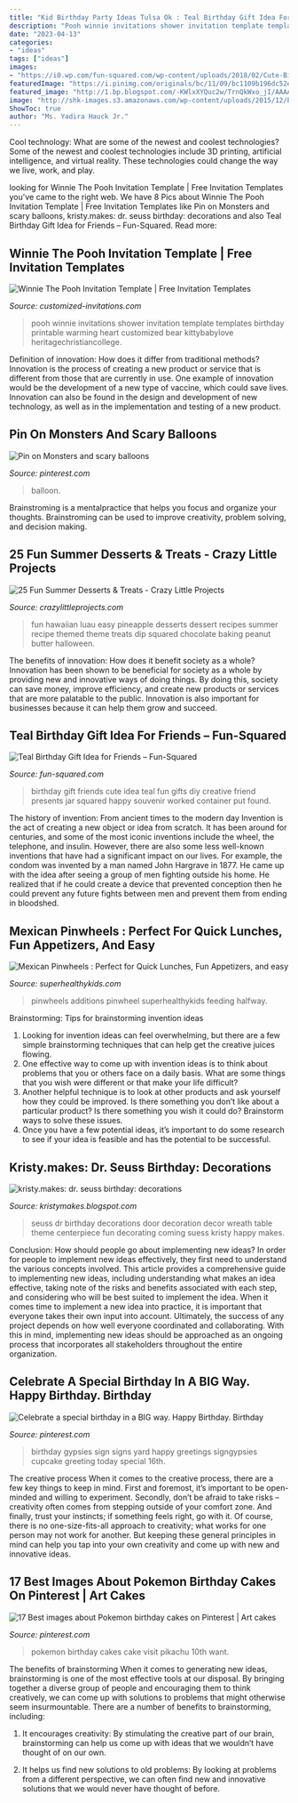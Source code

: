 ```yaml
---
title: "Kid Birthday Party Ideas Tulsa Ok : Teal Birthday Gift Idea For Friends – Fun-squared"
description: "Pooh winnie invitations shower invitation template templates birthday printable warming heart customized bear kittybabylove heritagechristiancollege"
date: "2023-04-13"
categories:
- "ideas"
tags: ["ideas"]
images:
- "https://i0.wp.com/fun-squared.com/wp-content/uploads/2018/02/Cute-Birthday-Gift-Idea-for-Friends-1.jpg?resize=1200%2C1690&amp;ssl=1"
featuredImage: "https://i.pinimg.com/originals/bc/11/09/bc1109b196dc52e550bd75fbed9f88ea.jpg"
featured_image: "http://1.bp.blogspot.com/-KWlxXYQuc2w/TrnQkWxo_jI/AAAAAAAAEjk/OrkgIWc6m58/s1600/rance1stparty+%25282%2529.JPG"
image: "http://shk-images.s3.amazonaws.com/wp-content/uploads/2015/12/Pinterest-Main.jpg"
ShowToc: true
author: "Ms. Yadira Hauck Jr."
---
```



Cool technology: What are some of the newest and coolest technologies?
Some of the newest and coolest technologies include 3D printing, artificial intelligence, and virtual reality. These technologies could change the way we live, work, and play.

	

		
looking for Winnie The Pooh Invitation Template | Free Invitation Templates you've came to the right web. We have 8 Pics about Winnie The Pooh Invitation Template | Free Invitation Templates like Pin on Monsters and scary balloons, kristy.makes: dr. seuss birthday: decorations and also Teal Birthday Gift Idea for Friends – Fun-Squared. Read more:
		
    
## Winnie The Pooh Invitation Template | Free Invitation Templates

<img loading=lazy src="https://www.customized-invitations.com/wp-content/uploads/2017/05/Winnie-The-Pooh-Invitation-Template.jpg" onerror="this.onerror=null;this.src='https://tse3.mm.bing.net/th?id=OIP.ZUNrbTXoQRcwHg1qH-ws2QHaFj&amp;pid=15.1';" alt="Winnie The Pooh Invitation Template | Free Invitation Templates">

_Source: customized-invitations.com_

>pooh winnie invitations shower invitation template templates birthday printable warming heart customized bear kittybabylove heritagechristiancollege. 

	

Definition of innovation: How does it differ from traditional methods?
Innovation is the process of creating a new product or service that is different from those that are currently in use. One example of innovation would be the development of a new type of vaccine, which could save lives. Innovation can also be found in the design and development of new technology, as well as in the implementation and testing of a new product.

    
## Pin On Monsters And Scary Balloons

<img loading=lazy src="https://i.pinimg.com/originals/d1/9c/99/d19c9973583cb25928c1acd151a271a0.jpg" onerror="this.onerror=null;this.src='https://tse2.mm.bing.net/th?id=OIP.QY-WZNoKiG2ex5mhO3o51QHaFj&amp;pid=15.1';" alt="Pin on Monsters and scary balloons">

_Source: pinterest.com_

>balloon. 

	

Brainstroming is a mentalpractice that helps you focus and organize your thoughts. Brainstroming can be used to improve creativity, problem solving, and decision making.

    
## 25 Fun Summer Desserts &amp; Treats - Crazy Little Projects

<img loading=lazy src="https://crazylittleprojects.com/wp-content/uploads/2017/06/Pineapple-Desserts.jpg" onerror="this.onerror=null;this.src='https://tse4.mm.bing.net/th?id=OIP.AzRkrn21Gk7f43Zw2l17ygHaLV&amp;pid=15.1';" alt="25 Fun Summer Desserts &amp; Treats - Crazy Little Projects">

_Source: crazylittleprojects.com_

>fun hawaiian luau easy pineapple desserts dessert recipes summer recipe themed theme treats dip squared chocolate baking peanut butter halloween. 

	

The benefits of innovation: How does it benefit society as a whole?
Innovation has been shown to be beneficial for society as a whole by providing new and innovative ways of doing things. By doing this, society can save money, improve efficiency, and create new products or services that are more palatable to the public. Innovation is also important for businesses because it can help them grow and succeed.

    
## Teal Birthday Gift Idea For Friends – Fun-Squared

<img loading=lazy src="https://i0.wp.com/fun-squared.com/wp-content/uploads/2018/02/Cute-Birthday-Gift-Idea-for-Friends-1.jpg?resize=1200%2C1690&amp;ssl=1" onerror="this.onerror=null;this.src='https://tse1.mm.bing.net/th?id=OIP.9hn5tW7PqvQc_nYAAjgsRwHaKb&amp;pid=15.1';" alt="Teal Birthday Gift Idea for Friends – Fun-Squared">

_Source: fun-squared.com_

>birthday gift friends cute idea teal fun gifts diy creative friend presents jar squared happy souvenir worked container put found. 

	

The history of invention: From ancient times to the modern day
Invention is the act of creating a new object or idea from scratch. It has been around for centuries, and some of the most iconic inventions include the wheel, the telephone, and insulin. However, there are also some less well-known inventions that have had a significant impact on our lives. For example, the condom was invented by a man named John Hargrave in 1877. He came up with the idea after seeing a group of men fighting outside his home. He realized that if he could create a device that prevented conception then he could prevent any future fights between men and prevent them from ending in bloodshed.

    
## Mexican Pinwheels : Perfect For Quick Lunches, Fun Appetizers, And Easy

<img loading=lazy src="http://shk-images.s3.amazonaws.com/wp-content/uploads/2015/12/Pinterest-Main.jpg" onerror="this.onerror=null;this.src='https://tse3.mm.bing.net/th?id=OIP.jwg0FBVgT6bJ8jOnI4GQAQHaMl&amp;pid=15.1';" alt="Mexican Pinwheels : Perfect for Quick Lunches, Fun Appetizers, and easy">

_Source: superhealthykids.com_

>pinwheels additions pinwheel superhealthykids feeding halfway. 

	

Brainstorming: Tips for brainstorming invention ideas
1. Looking for invention ideas can feel overwhelming, but there are a few simple brainstorming techniques that can help get the creative juices flowing.
2. One effective way to come up with invention ideas is to think about problems that you or others face on a daily basis. What are some things that you wish were different or that make your life difficult?
3. Another helpful technique is to look at other products and ask yourself how they could be improved. Is there something you don’t like about a particular product? Is there something you wish it could do? Brainstorm ways to solve these issues.
4. Once you have a few potential ideas, it’s important to do some research to see if your idea is feasible and has the potential to be successful.

    
## Kristy.makes: Dr. Seuss Birthday: Decorations

<img loading=lazy src="http://1.bp.blogspot.com/-KWlxXYQuc2w/TrnQkWxo_jI/AAAAAAAAEjk/OrkgIWc6m58/s1600/rance1stparty+%25282%2529.JPG" onerror="this.onerror=null;this.src='https://tse3.mm.bing.net/th?id=OIP.1236HCucFmLriucOgTXrkwHaE7&amp;pid=15.1';" alt="kristy.makes: dr. seuss birthday: decorations">

_Source: kristymakes.blogspot.com_

>seuss dr birthday decorations door decoration decor wreath table theme centerpiece fun decorating coming suess kristy happy makes. 

	

Conclusion: How should people go about implementing new ideas?
In order for people to implement new ideas effectively, they first need to understand the various concepts involved. This article provides a comprehensive guide to implementing new ideas, including understanding what makes an idea effective, taking note of the risks and benefits associated with each step, and considering who will be best suited to implement the idea.
When it comes time to implement a new idea into practice, it is important that everyone takes their own input into account. Ultimately, the success of any project depends on how well everyone coordinated and collaborating. With this in mind, implementing new ideas should be approached as an ongoing process that incorporates all stakeholders throughout the entire organization.

    
## Celebrate A Special Birthday In A BIG Way. Happy Birthday. Birthday

<img loading=lazy src="https://i.pinimg.com/originals/bc/11/09/bc1109b196dc52e550bd75fbed9f88ea.jpg" onerror="this.onerror=null;this.src='https://tse4.mm.bing.net/th?id=OIP.SgquDMTi-4ZBppy_ijdr4QHaF7&amp;pid=15.1';" alt="Celebrate a special birthday in a BIG way. Happy Birthday. Birthday">

_Source: pinterest.com_

>birthday gypsies sign signs yard happy greetings signgypsies cupcake greeting today special 16th. 

	

The creative process
When it comes to the creative process, there are a few key things to keep in mind. First and foremost, it’s important to be open-minded and willing to experiment. Secondly, don’t be afraid to take risks – creativity often comes from stepping outside of your comfort zone. And finally, trust your instincts; if something feels right, go with it.
Of course, there is no one-size-fits-all approach to creativity; what works for one person may not work for another. But keeping these general principles in mind can help you tap into your own creativity and come up with new and innovative ideas.

    
## 17 Best Images About Pokemon Birthday Cakes On Pinterest | Art Cakes

<img loading=lazy src="https://s-media-cache-ak0.pinimg.com/736x/19/98/6a/19986a9b74202a762f9cb2a5a351c92b.jpg" onerror="this.onerror=null;this.src='https://tse1.mm.bing.net/th?id=OIP.kXT7xaRGwZjaiZ-v0RwRxAHaLL&amp;pid=15.1';" alt="17 Best images about Pokemon birthday cakes on Pinterest | Art cakes">

_Source: pinterest.com_

>pokemon birthday cakes cake visit pikachu 10th want. 

	

The benefits of brainstorming
When it comes to generating new ideas, brainstorming is one of the most effective tools at our disposal. By bringing together a diverse group of people and encouraging them to think creatively, we can come up with solutions to problems that might otherwise seem insurmountable.
There are a number of benefits to brainstorming, including:

1. It encourages creativity: By stimulating the creative part of our brain, brainstorming can help us come up with ideas that we wouldn’t have thought of on our own.

2. It helps us find new solutions to old problems: By looking at problems from a different perspective, we can often find new and innovative solutions that we would never have thought of before.


